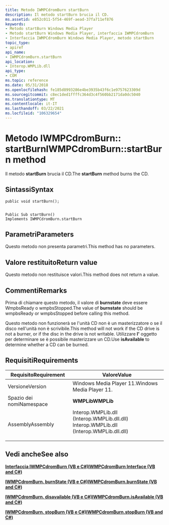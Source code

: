 ```yaml
---
title: Metodo IWMPCdromBurn startBurn
description: Il metodo startBurn brucia il CD.
ms.assetid: e852c011-5f54-469f-aead-37fa711ef876
keywords:
- Metodo startBurn Windows Media Player
- Metodo startBurn Windows Media Player, interfaccia IWMPCdromBurn
- Interfaccia IWMPCdromBurn Windows Media Player, metodo startBurn
topic_type:
- apiref
api_name:
- IWMPCdromBurn.startBurn
api_location:
- Interop.WMPLib.dll
api_type:
- COM
ms.topic: reference
ms.date: 05/31/2018
ms.openlocfilehash: fe185d8993286e4be3935b43f6c1e9757623309d
ms.sourcegitcommit: c8ec1ded1ffffc364d3c4f560bb2171da0dc5040
ms.translationtype: MT
ms.contentlocale: it-IT
ms.lasthandoff: 03/22/2021
ms.locfileid: "106329654"
---
```

# <a name="iwmpcdromburnstartburn-method"></a><span data-ttu-id="caf2c-106">Metodo IWMPCdromBurn:: startBurn</span><span class="sxs-lookup"><span data-stu-id="caf2c-106">IWMPCdromBurn::startBurn method</span></span>

<span data-ttu-id="caf2c-107">Il metodo **startBurn** brucia il CD.</span><span class="sxs-lookup"><span data-stu-id="caf2c-107">The **startBurn** method burns the CD.</span></span>

## <a name="syntax"></a><span data-ttu-id="caf2c-108">Sintassi</span><span class="sxs-lookup"><span data-stu-id="caf2c-108">Syntax</span></span>


```CSharp
public void startBurn();
```


```VB

Public Sub startBurn()
Implements IWMPCdromBurn.startBurn
```





## <a name="parameters"></a><span data-ttu-id="caf2c-109">Parametri</span><span class="sxs-lookup"><span data-stu-id="caf2c-109">Parameters</span></span>

<span data-ttu-id="caf2c-110">Questo metodo non presenta parametri.</span><span class="sxs-lookup"><span data-stu-id="caf2c-110">This method has no parameters.</span></span>

## <a name="return-value"></a><span data-ttu-id="caf2c-111">Valore restituito</span><span class="sxs-lookup"><span data-stu-id="caf2c-111">Return value</span></span>

<span data-ttu-id="caf2c-112">Questo metodo non restituisce valori.</span><span class="sxs-lookup"><span data-stu-id="caf2c-112">This method does not return a value.</span></span>

## <a name="remarks"></a><span data-ttu-id="caf2c-113">Commenti</span><span class="sxs-lookup"><span data-stu-id="caf2c-113">Remarks</span></span>

<span data-ttu-id="caf2c-114">Prima di chiamare questo metodo, il valore di **burnstate** deve essere WmpbsReady o wmpbsStopped.</span><span class="sxs-lookup"><span data-stu-id="caf2c-114">The value of **burnstate** should be wmpbsReady or wmpbsStopped before calling this method.</span></span>

<span data-ttu-id="caf2c-115">Questo metodo non funzionerà se l'unità CD non è un masterizzatore o se il disco nell'unità non è scrivibile.</span><span class="sxs-lookup"><span data-stu-id="caf2c-115">This method will not work if the CD drive is not a burner, or if the disc in the drive is not writable.</span></span> <span data-ttu-id="caf2c-116">Utilizzare **l'** oggetto per determinare se è possibile masterizzare un CD.</span><span class="sxs-lookup"><span data-stu-id="caf2c-116">Use **isAvailable** to determine whether a CD can be burned.</span></span>

## <a name="requirements"></a><span data-ttu-id="caf2c-117">Requisiti</span><span class="sxs-lookup"><span data-stu-id="caf2c-117">Requirements</span></span>



| <span data-ttu-id="caf2c-118">Requisito</span><span class="sxs-lookup"><span data-stu-id="caf2c-118">Requirement</span></span> | <span data-ttu-id="caf2c-119">Valore</span><span class="sxs-lookup"><span data-stu-id="caf2c-119">Value</span></span> |
|----------------------|------------------------------------------------------------------------------------------------------------------------|
| <span data-ttu-id="caf2c-120">Versione</span><span class="sxs-lookup"><span data-stu-id="caf2c-120">Version</span></span><br/>   | <span data-ttu-id="caf2c-121">Windows Media Player 11.</span><span class="sxs-lookup"><span data-stu-id="caf2c-121">Windows Media Player 11.</span></span><br/>                                                                                    |
| <span data-ttu-id="caf2c-122">Spazio dei nomi</span><span class="sxs-lookup"><span data-stu-id="caf2c-122">Namespace</span></span><br/> | <span data-ttu-id="caf2c-123">**WMPLib**</span><span class="sxs-lookup"><span data-stu-id="caf2c-123">**WMPLib**</span></span><br/>                                                                                                  |
| <span data-ttu-id="caf2c-124">Assembly</span><span class="sxs-lookup"><span data-stu-id="caf2c-124">Assembly</span></span><br/>  | <dl> <span data-ttu-id="caf2c-125"><dt>Interop.WMPLib.dll (Interop.WMPLib.dll.dll)</dt></span><span class="sxs-lookup"><span data-stu-id="caf2c-125"><dt>Interop.WMPLib.dll (Interop.WMPLib.dll.dll)</dt></span></span> </dl> |



## <a name="see-also"></a><span data-ttu-id="caf2c-126">Vedi anche</span><span class="sxs-lookup"><span data-stu-id="caf2c-126">See also</span></span>

<dl> <dt>

[<span data-ttu-id="caf2c-127">**Interfaccia IWMPCdromBurn (VB e C#)**</span><span class="sxs-lookup"><span data-stu-id="caf2c-127">**IWMPCdromBurn Interface (VB and C#)**</span></span>](iwmpcdromburn--vb-and-c.md)
</dt> <dt>

[<span data-ttu-id="caf2c-128">**IWMPCdromBurn. burnState (VB e C#)**</span><span class="sxs-lookup"><span data-stu-id="caf2c-128">**IWMPCdromBurn.burnState (VB and C#)**</span></span>](wmplibiwmpcdromburn-iwmpcdromburn-burnstate--vb-and-c.md)
</dt> <dt>

[<span data-ttu-id="caf2c-129">**IWMPCdromBurn. disavailable (VB e C#)**</span><span class="sxs-lookup"><span data-stu-id="caf2c-129">**IWMPCdromBurn.isAvailable (VB and C#)**</span></span>](wmplibiwmpcdromburn-iwmpcdromburn-isavailable--vb-and-c.md)
</dt> <dt>

[<span data-ttu-id="caf2c-130">**IWMPCdromBurn. stopBurn (VB e C#)**</span><span class="sxs-lookup"><span data-stu-id="caf2c-130">**IWMPCdromBurn.stopBurn (VB and C#)**</span></span>](wmplibiwmpcdromburn-iwmpcdromburn-stopburn-iwmpcdromburn.md)
</dt> </dl>

 

 





